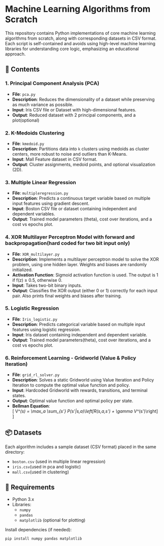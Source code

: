 # Machine Learning Algorithms from Scratch

This repository contains Python implementations of core machine learning algorithms from scratch, along with corresponding datasets in CSV format. Each script is self-contained and avoids using high-level machine learning libraries for understanding core logic, emphasizing an educational approach.

## 📁 Contents

### 1.  Principal Component Analysis (PCA)
- **File**: `pca.py`
- **Description**: Reduces the dimensionality of a dataset while preserving as much variance as possible.
- **Input**: Iris CSV file or Dataset with high-dimensional features.
- **Output**: Reduced dataset with 2 principal components, and a plot(optional)

### 2.  K-Medoids Clustering
- **File**: `kmedoid.py`
- **Description**: Partitions data into `k` clusters using medoids as cluster centers, more robust to noise and outliers than K-Means.
- **Input**:  Mall Feature dataset in CSV format.
- **Output**: Cluster assignments, medoid points, and optional visualization (2D).

### 3.  Multiple Linear Regression
- **File**: `multipleregression.py`
- **Description**: Predicts a continuous target variable based on multiple input features using gradient descent.
- **Input**: Boston CSV file or dataset containing independent and dependent variables.
- **Output**: Trained model parameters (theta), cost over iterations, and a cost vs epochs plot.

### 4. XOR Multilayer Perceptron Model with forward and backpropagation(hard coded for two bit input only)
- **File**: `XOR_multilayer.py`
- **Description**: Implements a multilayer perceptron model to solve the XOR problem, using one hidden layer. Weights and biases are randomly initialized.
- **Activation Function**: Sigmoid activation function is used. The output is 1 if f(z) ≥ 0.5, otherwise 0.
- **Input**: Takes two-bit binary inputs.
- **Output**: Classifies the XOR output (either 0 or 1) correctly for each input pair. Also prints final weights and biases after training.

### 5. Logistic Regression
- **File**: `Iris_logistic.py`
- **Description**: Predicts categorical variable based on multiple input features using logistic regression.
- **Input**: Iris dataset containing independent and dependent variable.
- **Output**: Trained model parameters(theta), cost over iterations, and a cost vs epochs plot.
### 6. Reinforcement Learning - Gridworld (Value & Policy Iteration)  
- **File**: `grid_rl_solver.py`  
- **Description**: Solves a static Gridworld using Value Iteration and Policy Iteration to compute the optimal value function and policy.  
- **Input**: Hardcoded Gridworld with rewards, transitions, and terminal states.  
- **Output**: Optimal value function and optimal policy per state.  
- **Bellman Equation**:  
  \[
  V^*(s) = \max_a \sum_{s'} P(s'|s,a)\left[R(s,a,s') + \gamma V^*(s')\right]
  \]
## 📦 Datasets

Each algorithm includes a sample dataset (CSV format) placed in the same directory:
- `boston.csv` (used in multiple linear regression)
- `iris.csv`(used in pca and logistic)
- `mall.csv`(used in clustering)

## 🔧 Requirements

- Python 3.x
- Libraries:
  - `numpy`
  - `pandas`
  - `matplotlib` (optional for plotting)

Install dependencies (if needed):

```bash
pip install numpy pandas matplotlib
